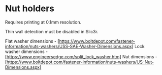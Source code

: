 # Nut holders
Requires printing at 0.1mm resolution.

Thin wall detection must be disabled in Slic3r.

Flat washer dimensions - [https://www.boltdepot.com/fastener-information/nuts-washers/USS-SAE-Washer-Dimensions.aspx]
Lock washer dimensions - [https://www.engineersedge.com/split_lock_washer.htm]
Nut dimensions - [https://www.boltdepot.com/fastener-information/nuts-washers/US-Nut-Dimensions.aspx]

